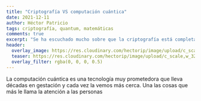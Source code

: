 ```yaml
---
title: "Criptografía VS computación cuántica"
date: 2021-12-11
author: Héctor Patricio
tags: criptografía, quantum, matemáticas
comments: true
excerpt: "Se ha escuchado mucho sobre que la criptografía está completamente acabada si la computación cuántica tiene éxito. Entendamos si esto es verdad."
header:
  overlay_image: https://res.cloudinary.com/hectorip/image/upload/c_scale,w_1120/v1639258127/anton-maksimov-juvnsky-wrkNQmhmdvY-unsplash_zfe4zr.jpg
  teaser: https://res.cloudinary.com/hectorip/image/upload/c_scale,w_320/v1639258127/anton-maksimov-juvnsky-wrkNQmhmdvY-unsplash_zfe4zr.jpg
  overlay_filter: rgba(0, 0, 0, 0.5)
---
```


La computación cuántica es una tecnología muy prometedora que lleva décadas en gestación y cada vez la vemos más cerca. Una las cosas que más le llama la atención a las personas